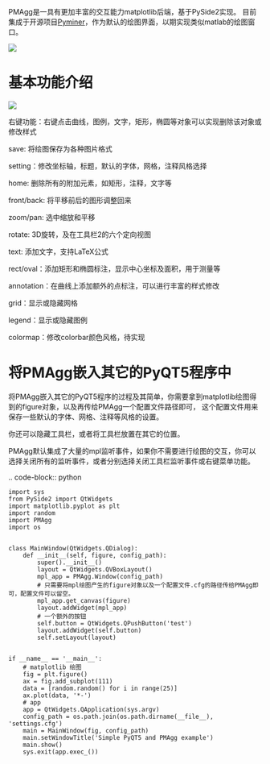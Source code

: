 PMAgg是一具有更加丰富的交互能力matplotlib后端，基于PySide2实现。
目前集成于开源项目[Pyminer](https://gitee.com/py2cn/pyminer)，作为默认的绘图界面，以期实现类似matlab的绘图窗口。

![](pictures/pmagg_show.png)

基本功能介绍
====================

![](pictures/pmagg_api.png)

右键功能：右键点击曲线，图例，文字，矩形，椭圆等对象可以实现删除该对象或修改样式

save: 将绘图保存为各种图片格式

setting：修改坐标轴，标题，默认的字体，网格，注释风格选择

home: 删除所有的附加元素，如矩形，注释，文字等

front/back: 将平移前后的图形调整回来

zoom/pan: 选中缩放和平移

rotate: 3D旋转，及在工具栏2的六个定向视图

text: 添加文字，支持LaTeX公式

rect/oval：添加矩形和椭圆标注，显示中心坐标及面积，用于测量等

annotation：在曲线上添加额外的点标注，可以进行丰富的样式修改

grid：显示或隐藏网格

legend：显示或隐藏图例

colormap：修改colorbar颜色风格，待实现

将PMAgg嵌入其它的PyQT5程序中
===================================

将PMAgg嵌入其它的PyQT5程序的过程及其简单，你需要拿到matplotlib绘图得到的figure对象，以及再传给PMAgg一个配置文件路径即可，
这个配置文件用来保存一些默认的字体、网格、注释等风格的设置。

你还可以隐藏工具栏，或者将工具栏放置在其它的位置。

PMAgg默认集成了大量的mpl监听事件，如果你不需要进行绘图的交互，你可以选择关闭所有的监听事件，或者分别选择关闭工具栏监听事件或右键菜单功能。

.. code-block:: python

    import sys
    from PySide2 import QtWidgets
    import matplotlib.pyplot as plt
    import random
    import PMAgg
    import os


    class MainWindow(QtWidgets.QDialog):
        def __init__(self, figure, config_path):
            super().__init__()
            layout = QtWidgets.QVBoxLayout()
            mpl_app = PMAgg.Window(config_path)
            # 只需要将mpl绘图产生的figure对象以及一个配置文件.cfg的路径传给PMAgg即可，配置文件可以留空。
            mpl_app.get_canvas(figure)
            layout.addWidget(mpl_app)
            # 一个额外的按钮
            self.button = QtWidgets.QPushButton('test')
            layout.addWidget(self.button)
            self.setLayout(layout)


    if __name__ == '__main__':
        # matplotlib 绘图
        fig = plt.figure()
        ax = fig.add_subplot(111)
        data = [random.random() for i in range(25)]
        ax.plot(data, '*-')
        # app
        app = QtWidgets.QApplication(sys.argv)
        config_path = os.path.join(os.path.dirname(__file__), 'settings.cfg')
        main = MainWindow(fig, config_path)
        main.setWindowTitle('Simple PyQT5 and PMAgg example')
        main.show()
        sys.exit(app.exec_())
